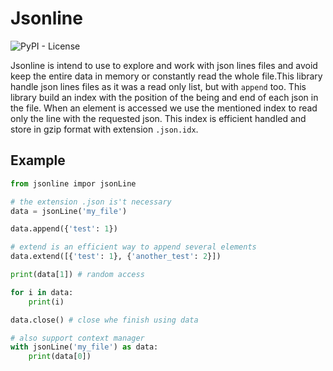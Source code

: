 # Jsonline

<img alt="PyPI - License" src="https://img.shields.io/github/license/fsadannn/jsonline">

Jsonline is intend to use to explore and work with json lines files and avoid keep the entire data in memory or constantly read the whole file.This library handle json lines files as it was a read only list, but with `append` too. This library build an index with the position of the being and end of each json in the file. When an element is accessed we use the mentioned index to read only the line with the requested json. This index is efficient handled and store in gzip format with extension `.json.idx`.

## Example

```Python
from jsonline impor jsonLine

# the extension .json is't necessary
data = jsonLine('my_file')

data.append({'test': 1})

# extend is an efficient way to append several elements
data.extend([{'test': 1}, {'another_test': 2}])

print(data[1]) # random access

for i in data:
    print(i)

data.close() # close whe finish using data

# also support context manager
with jsonLine('my_file') as data:
    print(data[0])
```
